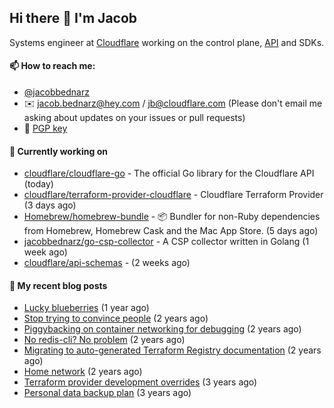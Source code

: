 ## Hi there 👋 I'm Jacob

Systems engineer at [Cloudflare](https://cloudflare.com) working on the control plane, [API](https://api.cloudflare.com) and SDKs.

#### 📫 How to reach me:

- [@jacobbednarz](https://twitter.com/jacobbednarz)
- ✉️ jacob.bednarz@hey.com / jb@cloudflare.com (Please don't email me asking about updates on your issues or pull requests)
- 🔐 [PGP key](https://keybase.io/jacobbednarz/pgp_keys.asc)

#### 👷 Currently working on


- [cloudflare/cloudflare-go](https://github.com/cloudflare/cloudflare-go) - The official Go library for the Cloudflare API (today)
- [cloudflare/terraform-provider-cloudflare](https://github.com/cloudflare/terraform-provider-cloudflare) - Cloudflare Terraform Provider (3 days ago)
- [Homebrew/homebrew-bundle](https://github.com/Homebrew/homebrew-bundle) - 📦 Bundler for non-Ruby dependencies from Homebrew, Homebrew Cask and the Mac App Store. (5 days ago)
- [jacobbednarz/go-csp-collector](https://github.com/jacobbednarz/go-csp-collector) - A CSP collector written in Golang (1 week ago)
- [cloudflare/api-schemas](https://github.com/cloudflare/api-schemas) -  (2 weeks ago)

#### 📜 My recent blog posts


- [Lucky blueberries](https://jacobbednarz.com/lucky-blueberries) (1 year ago)
- [Stop trying to convince people](https://jacobbednarz.com/stop-trying-to-convince-people) (2 years ago)
- [Piggybacking on container networking for debugging](https://jacobbednarz.com/piggybacking-on-container-networking-for-debugging) (2 years ago)
- [No redis-cli? No problem](https://jacobbednarz.com/no-redis-cli-no-problem) (2 years ago)
- [Migrating to auto-generated Terraform Registry documentation](https://jacobbednarz.com/migrating-to-auto-generated-terraform-registry-documentation) (2 years ago)
- [Home network](https://jacobbednarz.com/home-network-and-lab) (2 years ago)
- [Terraform provider development overrides](https://jacobbednarz.com/terraform-provider-development-overrides) (3 years ago)
- [Personal data backup plan](https://jacobbednarz.com/personal-data-backup-plan) (3 years ago)
